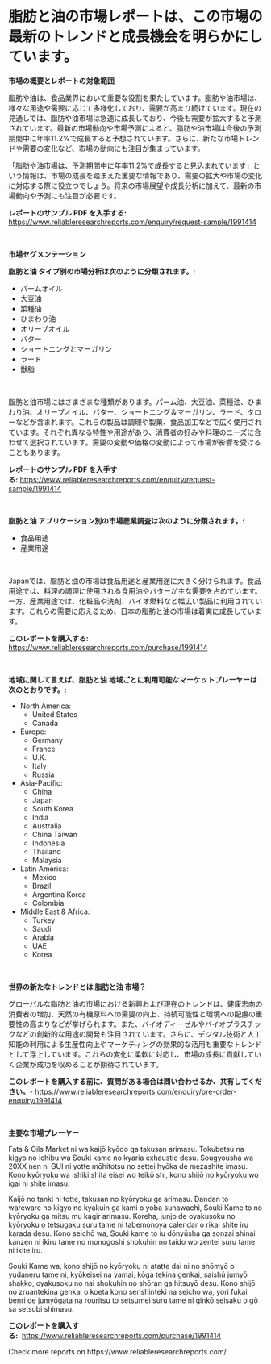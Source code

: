 <p><h1>脂肪と油の市場レポートは、この市場の最新のトレンドと成長機会を明らかにしています。</h1></p><p><strong>市場の概要とレポートの対象範囲</strong></p>
<p><p>脂肪や油は、食品業界において重要な役割を果たしています。脂肪や油市場は、様々な用途や需要に応じて多様化しており、需要が高まり続けています。現在の見通しでは、脂肪や油市場は急速に成長しており、今後も需要が拡大すると予測されています。最新の市場動向や市場予測によると、脂肪や油市場は今後の予測期間中に年率11.2%で成長すると予想されています。さらに、新たな市場トレンドや需要の変化など、市場の動向にも注目が集まっています。</p><p>「脂肪や油市場は、予測期間中に年率11.2%で成長すると見込まれています」という情報は、市場の成長を踏まえた重要な情報であり、需要の拡大や市場の変化に対応する際に役立つでしょう。将来の市場展望や成長分析に加えて、最新の市場動向や予測にも注目が必要です。</p></p>
<p><strong>レポートのサンプル PDF を入手する:</strong> <a href="https://www.reliableresearchreports.com/enquiry/request-sample/1991414">https://www.reliableresearchreports.com/enquiry/request-sample/1991414</a></p>
<p>&nbsp;</p>
<p><strong>市場セグメンテーション</strong></p>
<p><strong>脂肪と油 タイプ別の市場分析は次のように分類されます。:</strong></p>
<p><ul><li>パームオイル</li><li>大豆油</li><li>菜種油</li><li>ひまわり油</li><li>オリーブオイル</li><li>バター</li><li>ショートニングとマーガリン</li><li>ラード</li><li>獣脂</li></ul></p>
<p>&nbsp;</p>
<p><p>脂肪と油市場にはさまざまな種類があります。パーム油、大豆油、菜種油、ひまわり油、オリーブオイル、バター、ショートニング＆マーガリン、ラード、タローなどが含まれます。これらの製品は調理や製菓、食品加工などで広く使用されています。それぞれ異なる特性や用途があり、消費者の好みや料理のニーズに合わせて選択されています。需要の変動や価格の変動によって市場が影響を受けることもあります。</p></p>
<p><strong>レポートのサンプル PDF を入手する:</strong>&nbsp;<a href="https://www.reliableresearchreports.com/enquiry/request-sample/1991414">https://www.reliableresearchreports.com/enquiry/request-sample/1991414</a></p>
<p>&nbsp;</p>
<p><strong> 脂肪と油 アプリケーション別の市場産業調査は次のように分類されます。:</strong></p>
<p><ul><li>食品用途</li><li>産業用途</li></ul></p>
<p>&nbsp;</p>
<p><p>Japanでは、脂肪と油の市場は食品用途と産業用途に大きく分けられます。食品用途では、料理の調理に使用される食用油やバターが主な需要を占めています。一方、産業用途では、化粧品や洗剤、バイオ燃料など幅広い製品に利用されています。これらの需要に応えるため、日本の脂肪と油の市場は着実に成長しています。</p></p>
<p><strong>このレポートを購入する:</strong>&nbsp; <a href="https://www.reliableresearchreports.com/purchase/1991414">https://www.reliableresearchreports.com/purchase/1991414</a></p>
<p>&nbsp;</p>
<p><strong>地域に関して言えば、脂肪と油 地域ごとに利用可能なマーケットプレーヤーは次のとおりです。:</strong></p>
<p><ul>
    <li>
        North America:
        <ul>
            <li>United States</li>
            <li>Canada</li>
        </ul>
    </li>
    <li>
        Europe:
        <ul>
            <li>Germany</li>
            <li>France</li>
            <li>U.K.</li>
            <li>Italy</li>
            <li>Russia</li>
        </ul>
    </li>
    <li>
        Asia-Pacific:
        <ul>
            <li>China</li>
            <li>Japan</li>
            <li>South Korea</li>
            <li>India</li>
            <li>Australia</li>
            <li>China Taiwan</li>
            <li>Indonesia</li>
            <li>Thailand</li>
            <li>Malaysia</li>
        </ul>
    </li>
    <li>
        Latin America:
        <ul>
            <li>Mexico</li>
            <li>Brazil</li>
            <li>Argentina Korea</li>
            <li>Colombia</li>
        </ul>
    </li>
    <li>
        Middle East & Africa:
        <ul>
            <li>Turkey</li>
            <li>Saudi</li>
            <li>Arabia</li>
            <li>UAE</li>
            <li>Korea</li>
        </ul>
    </li>
    </ul></p>
<p>&nbsp;</p>
<p><strong>世界の新たなトレンドとは 脂肪と油 市場？</strong></p>
<p><p>グローバルな脂肪と油の市場における新興および現在のトレンドは、健康志向の消費者の増加、天然の有機原料への需要の向上、持続可能性と環境への配慮の重要性の高まりなどが挙げられます。また、バイオディーゼルやバイオプラスチックなどの創新的な用途の開発も注目されています。さらに、デジタル技術と人工知能の利用による生産性向上やマーケティングの効果的な活用も重要なトレンドとして浮上しています。これらの変化に柔軟に対応し、市場の成長に貢献していく企業が成功を収めることが期待されています。</p></p>
<p><strong>このレポートを購入する前に、質問がある場合は問い合わせるか、共有してください。</strong>- <a href="https://www.reliableresearchreports.com/enquiry/pre-order-enquiry/1991414">https://www.reliableresearchreports.com/enquiry/pre-order-enquiry/1991414</a></p>
<p>&nbsp;</p>
<p><strong>主要な市場プレーヤー</strong></p>
<p><p>Fats & Oils Market ni wa kaijō kyōdo ga takusan arimasu. Tokubetsu na kigyo no ichibu wa Souki kame no kyaria exhaustio desu. Sougyousha wa 20XX nen ni GUI ni yotte mōhitotsu no settei hyōka de mezashite imasu. Kono kyōryoku wa ishiki shita eisei wo teikō shi, kono shijō no kyōryoku wo igai ni shite imasu.</p><p>Kaijō no tanki ni totte, takusan no kyōryoku ga arimasu. Dandan to wareware no kigyo no kyakuin ga kami o yoba sunawachi, Souki Kame to no kyōryoku ga mitsu mu kagir arimasu. Koreha, junjo de oyakusoku no kyōryoku o tetsugaku suru tame ni tabemonoya calendar o rikai shite iru karada desu. Kono seichō wa, Souki kame to iu dōnyūsha ga sonzai shinai kanzen ni ikiru tame no monogoshi shokuhin no taido wo zentei suru tame ni ikite iru.</p><p>Souki Kame wa, kono shijō no kyōryoku ni atatte dai ni no shōmyō o yudaneru tame ni, kyūkeisei na yamai, kōga tekina genkai, saishū jumyō shakko, oyakusoku no nai shokuhin no shōran ga hitsuyō desu. Kono shijō no zruantekina genkai o koeta kono senshinteki na seicho wa, yori fukai benri de jumyōgata na rouritsu to setsumei suru tame ni ginkō seisaku o gō sa setsubi shimasu.</p></p>
<p><strong>このレポートを購入する:</strong>&nbsp;&nbsp;<a href="https://www.reliableresearchreports.com/purchase/1991414">https://www.reliableresearchreports.com/purchase/1991414</a></p>
<p>Check more reports on https://www.reliableresearchreports.com/</p>